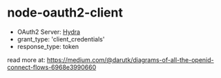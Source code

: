 # node-oauth2-client

* OAuth2 Server: [Hydra](https://github.com/ory/hydra)
* grant_type: 'client_credentials'
* response_type: token

read more at: https://medium.com/@darutk/diagrams-of-all-the-openid-connect-flows-6968e3990660
